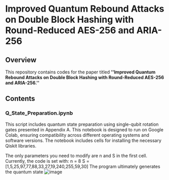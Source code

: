 # Improved Quantum Rebound Attacks on Double Block Hashing with Round-Reduced AES-256 and ARIA-256

## Overview

This repository contains codes for the paper titled **''Improved Quantum Rebound Attacks on Double Block Hashing with Round-Reduced AES-256 and ARIA-256.''**

## Contents

### Q_State_Preparation.ipynb
This script includes quantum state preparation using single-qubit rotation gates presented in Appendix A. This notebook is designed to run on Google Colab, ensuring compatibility across different operating systems and software versions. The notebook includes cells for installing the necessary Qiskit libraries.

The only parameters you need to modify are n and S in the first cell. Currently, the code is set with:
n = 8 
S = [1,5,25,97,77,88,33,27,19,240,255,59,30] 
The program ultimately generates the quantum state
![image](https://github.com/user-attachments/assets/81a6c050-993b-493f-b498-c672c2beb7c1)
